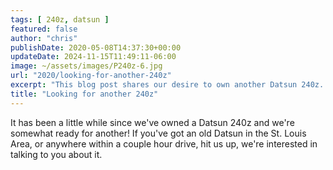 ```yaml
---
tags: [ 240z, datsun ]
featured: false
author: "chris"
publishDate: 2020-05-08T14:37:30+00:00
updateDate: 2024-11-15T11:49:11-06:00
image: ~/assets/images/P240z-6.jpg
url: "2020/looking-for-another-240z"
excerpt: "This blog post shares our desire to own another Datsun 240z. If you're located in or near the St. Louis area and have an old Datsun, connect with us as we're interested in discussing further."
title: "Looking for another 240z"
---
```


It has been a little while since we&#39;ve owned a Datsun 240z and we&#39;re somewhat ready for another! If you&#39;ve got an old Datsun in the St. Louis Area, or anywhere within a couple hour drive, hit us up, we&#39;re interested in talking to you about it.
